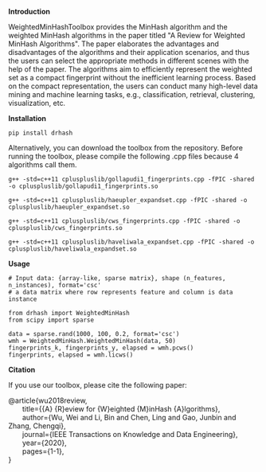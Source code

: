 **Introduction**


WeightedMinHashToolbox provides the MinHash algorithm and the weighted MinHash algorithms in the paper titled "A Review for Weighted MinHash Algorithms". The paper elaborates the advantages and disadvantages of the algorithms and their application scenarios, and thus the users can select the appropriate methods in different scenes with the help of the paper. The algorithms aim to efficiently represent the weighted set as a compact fingerprint without the inefficient learning process. Based on the compact representation, the users can conduct many high-level data mining and machine learning tasks, e.g., classification, retrieval, clustering, visualization, etc.


**Installation**

    pip install drhash

Alternatively, you can download the toolbox from the repository. Before running the toolbox, please compile the following .cpp files because 4 algorithms call them. 

    g++ -std=c++11 cpluspluslib/gollapudi1_fingerprints.cpp -fPIC -shared -o cpluspluslib/gollapudi1_fingerprints.so

    g++ -std=c++11 cpluspluslib/haeupler_expandset.cpp -fPIC -shared -o cpluspluslib/haeupler_expandset.so

    g++ -std=c++11 cpluspluslib/cws_fingerprints.cpp -fPIC -shared -o cpluspluslib/cws_fingerprints.so

    g++ -std=c++11 cpluspluslib/haveliwala_expandset.cpp -fPIC -shared -o cpluspluslib/haveliwala_expandset.so


**Usage**

    # Input data: {array-like, sparse matrix}, shape (n_features, n_instances), format='csc'
    # a data matrix where row represents feature and column is data instance
    
    from drhash import WeightedMinHash
    from scipy import sparse

    data = sparse.rand(1000, 100, 0.2, format='csc')
    wmh = WeightedMinHash.WeightedMinHash(data, 50)
    fingerprints_k, fingerprints_y, elapsed = wmh.pcws()
    fingerprints, elapsed = wmh.licws()


**Citation**

If you use our toolbox, please cite the following paper:

@article{wu2018review,  
&emsp;&emsp;title={{A} {R}eview for {W}eighted {M}inHash {A}lgorithms},  
&emsp;&emsp;author={Wu, Wei and Li, Bin and Chen, Ling and Gao, Junbin and Zhang, Chengqi},  
&emsp;&emsp;journal={IEEE Transactions on Knowledge and Data Engineering},   
&emsp;&emsp;year={2020},  
&emsp;&emsp;pages={1-1},  
}
